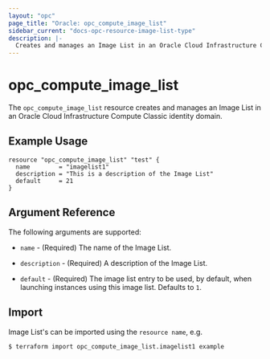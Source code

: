 ```yaml
---
layout: "opc"
page_title: "Oracle: opc_compute_image_list"
sidebar_current: "docs-opc-resource-image-list-type"
description: |-
  Creates and manages an Image List in an Oracle Cloud Infrastructure Compute Classic identity domain.
---
```


# opc\_compute\_image\_list

The ``opc_compute_image_list`` resource creates and manages an Image List in an Oracle Cloud Infrastructure Compute Classic identity domain.

## Example Usage

```hcl
resource "opc_compute_image_list" "test" {
  name        = "imagelist1"
  description = "This is a description of the Image List"
  default     = 21
}
```

## Argument Reference

The following arguments are supported:

* `name` - (Required) The name of the Image List.

* `description` - (Required) A description of the Image List.

* `default` - (Required) The image list entry to be used, by default, when launching instances using this image list. Defaults to `1`.

## Import

Image List's can be imported using the `resource name`, e.g.

```shell
$ terraform import opc_compute_image_list.imagelist1 example
```
